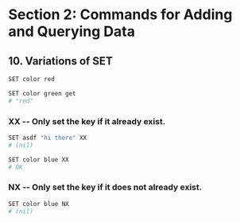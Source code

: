 # Section 2: Commands for Adding and Querying Data

## 10. Variations of SET

```sh
SET color red

SET color green get
# "red"
```

### XX -- Only set the key if it already exist.

```sh
SET asdf "hi there" XX
# (nil)

SET color blue XX
# OK
```

### NX -- Only set the key if it does not already exist.

```sh
SET color blue NX
# (nil)
```
